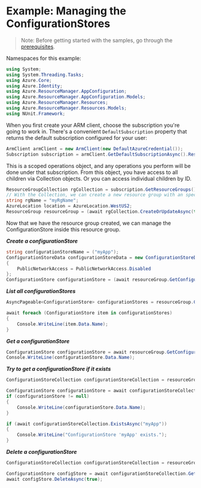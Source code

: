# Example: Managing the ConfigurationStores

>Note: Before getting started with the samples, go through the [prerequisites](https://github.com/Azure/azure-sdk-for-net/tree/main/sdk/resourcemanager/Azure.ResourceManager#prerequisites).

Namespaces for this example:

```C# Snippet:Manage_ConfigurationStores_Namespaces
using System;
using System.Threading.Tasks;
using Azure.Core;
using Azure.Identity;
using Azure.ResourceManager.AppConfiguration;
using Azure.ResourceManager.AppConfiguration.Models;
using Azure.ResourceManager.Resources;
using Azure.ResourceManager.Resources.Models;
using NUnit.Framework;
```

When you first create your ARM client, choose the subscription you're going to work in. There's a convenient `DefaultSubscription` property that returns the default subscription configured for your user:

```C# Snippet:Readme_DefaultSubscription
ArmClient armClient = new ArmClient(new DefaultAzureCredential());
Subscription subscription = armClient.GetDefaultSubscriptionAsync().Result;
```

This is a scoped operations object, and any operations you perform will be done under that subscription. From this object, you have access to all children via Collection objects. Or you can access individual children by ID.

```C# Snippet:Readme_GetResourceGroupCollection
ResourceGroupCollection rgCollection = subscription.GetResourceGroups();
// With the Collection, we can create a new resource group with an specific name
string rgName = "myRgName";
AzureLocation location = AzureLocation.WestUS2;
ResourceGroup resourceGroup = (await rgCollection.CreateOrUpdateAsync(true ,rgName, new ResourceGroupData(location))).Value;
```

Now that we have the resource group created, we can manage the ConfigurationStore inside this resource group.

***Create a configurationStore***

```C# Snippet:Managing_ConfigurationStores_CreateAConfigurationStore
string configurationStoreName = ("myApp");
ConfigurationStoreData configurationStoreData = new ConfigurationStoreData("westus", new Models.Sku("Standard"))
{
    PublicNetworkAccess = PublicNetworkAccess.Disabled
};
ConfigurationStore configurationStore = (await resourceGroup.GetConfigurationStores().CreateOrUpdateAsync(true, configurationStoreName, configurationStoreData)).Value;
```

***List all configurationStores***

```C# Snippet:Managing_ConfigurationStores_ListAllConfigurationStores
AsyncPageable<ConfigurationStore> configurationStores = resourceGroup.GetConfigurationStores().GetAllAsync();

await foreach (ConfigurationStore item in configurationStores)
{
    Console.WriteLine(item.Data.Name);
}
```

***Get a configurationStore***

```C# Snippet:Managing_ConfigurationStores_GetAConfigurationStore
ConfigurationStore configurationStore = await resourceGroup.GetConfigurationStores().GetAsync("myApp");
Console.WriteLine(configurationStore.Data.Name);
```

***Try to get a configurationStore if it exists***

```C# Snippet:Managing_ConfigurationStores_GetAConfigurationStoreIfExists
ConfigurationStoreCollection configurationStoreCollection = resourceGroup.GetConfigurationStores();

ConfigurationStore configurationStore = await configurationStoreCollection.GetIfExistsAsync("foo");
if (configurationStore != null)
{
    Console.WriteLine(configurationStore.Data.Name);
}

if (await configurationStoreCollection.ExistsAsync("myApp"))
{
    Console.WriteLine("ConfigurationStore 'myApp' exists.");
}
```

***Delete a configurationStore***

```C# Snippet:Managing_ConfigurationStores_DeleteAConfigurationStore
ConfigurationStoreCollection configurationStoreCollection = resourceGroup.GetConfigurationStores();

ConfigurationStore configStore = await configurationStoreCollection.GetAsync("myApp");
await configStore.DeleteAsync(true);
```
